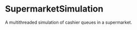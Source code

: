 SupermarketSimulation
=====================

A multithreaded simulation of cashier queues in a supermarket.